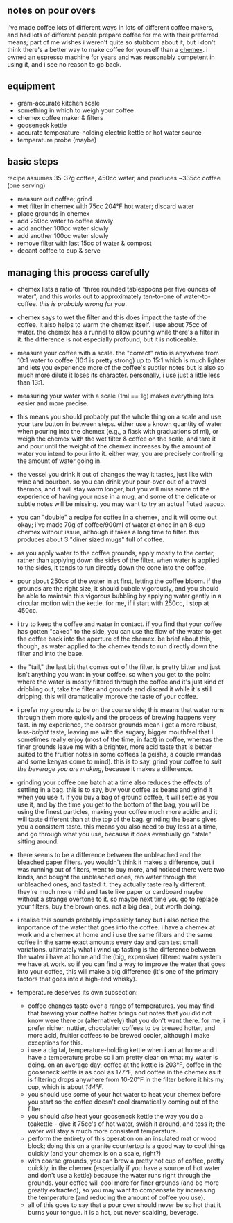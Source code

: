 notes on pour overs
---
i've made coffee lots of different ways in lots of different coffee makers, and had lots of different people prepare coffee for me with their preferred means; part of me wishes i weren't quite so stubborn about it, but i don't think there's a better way to make coffee for yourself than a [chemex](http://www.chemexcoffeemaker.com/). i owned an espresso machine for years and was reasonably competent in using it, and i see no reason to go back.

equipment
---
- gram-accurate kitchen scale
- something in which to weigh your coffee
- chemex coffee maker & filters
- gooseneck kettle
- accurate temperature-holding electric kettle or hot water source
- temperature probe (maybe)

basic steps
---
recipe assumes 35-37g coffee, 450cc water, and produces ~335cc coffee (one serving)

- measure out coffee; grind
- wet filter in chemex with 75cc 204&deg;F hot water; discard water
- place grounds in chemex
- add 250cc water to coffee slowly
- add another 100cc water slowly
- add another 100cc water slowly
- remove filter with last 15cc of water & compost
- decant coffee to cup & serve

managing this process carefully
---
- chemex lists a ratio of "three rounded tablespoons per five ounces of water", and this works out to approximately ten-to-one of water-to-coffee. *this is probably wrong for you*.

- chemex says to wet the filter and this does impact the taste of the coffee. it also helps to warm the chemex itself. i use about 75cc of water. the chemex has a runnel to allow pouring while there's a filter in it. the difference is not especially profound, but it is noticeable.

- measure your coffee with a scale. the "correct" ratio is anywhere from 10:1 water to coffee (10:1 is pretty strong) up to 15:1 which is much lighter and lets you experience more of the coffee's subtler notes but is also so much more dilute it loses its character. personally, i use just a little less than 13:1.

- measuring your water with a scale (1ml == 1g) makes everything lots easier and more precise.

- this means you should probably put the whole thing on a scale and use your tare button in between steps. either use a known quantity of water when pouring into the chemex (e.g., a flask with graduations of ml), or weigh the chemex with the wet filter & coffee on the scale, and tare it and pour until the weight of the chemex increases by the amount of water you intend to pour into it. either way, you are precisely controlling the amount of water going in.

- the vessel you drink it out of changes the way it tastes, just like with wine and bourbon. so you can drink your pour-over out of a travel thermos, and it will stay warm longer, but you will miss some of the experience of having your nose in a mug, and some of the delicate or subtle notes will be missing. you may want to try an actual fluted teacup.

- you can "double" a recipe for coffee in a chemex, and it will come out okay; i've made 70g of coffee/900ml of water at once in an 8 cup chemex without issue, although it takes a long time to filter. this produces about 3 "diner sized mugs" full of coffee.

- as you apply water to the coffee grounds, apply mostly to the center, rather than applying down the sides of the filter. when water is applied to the sides, it tends to run directly down the cone into the coffee.

- pour about 250cc of the water in at first, letting the coffee bloom. if the grounds are the right size, it should bubble vigorously, and you should be able to maintain this vigorous bubbling by applying water gently in a circular motion with the kettle. for me, if i start with 250cc, i stop at 450cc.

- i try to keep the coffee and water in contact. if you find that your coffee has gotten "caked" to the side, you can use the flow of the water to get the coffee back into the aperture of the chemex. be brief about this, though, as water applied to the chemex tends to run directly down the filter and into the base.

- the "tail," the last bit that comes out of the filter, is pretty bitter and just isn't anything you want in your coffee. so when you get to the point where the water is mostly filtered through the coffee and it's just kind of dribbling out, take the filter and grounds and discard it while it's still dripping. this will dramatically improve the taste of your coffee.

- i prefer my grounds to be on the coarse side; this means that water runs through them more quickly and the process of brewing happens very fast. in my experience, the coarser grounds mean i get a more robust, less-*bright* taste, leaving me with the sugary, bigger mouthfeel that I sometimes really enjoy (most of the time, in fact) in coffee, whereas the finer grounds leave me with a brighter, more acid taste that is better suited to the fruitier notes in some coffees (a geisha, a couple rwandas and some kenyas come to mind). this is to say, grind your coffee to *suit the beverage you are making*, because it makes a difference.

- grinding your coffee one batch at a time also reduces the effects of settling in a bag. this is to say, buy your coffee as beans and grind it when you use it. if you buy a bag of ground coffee, it will settle as you use it, and by the time you get to the bottom of the bag, you will be using the finest particles, making your coffee much more acidic and it will taste different than at the top of the bag. grinding the beans gives you a consistent taste. this means you also need to buy less at a time, and go through what you use, because it does eventually go "stale" sitting around.

- there seems to be a difference between the unbleached and the bleached paper filters. you wouldn't think it makes a difference, but i was running out of filters, went to buy more, and noticed there were two kinds, and bought the unbleached ones, ran water through the unbleached ones, and tasted it. they actually taste really different. they're much more mild and taste like paper or cardboard maybe without a strange overtone to it. so maybe next time you go to replace your filters, buy the brown ones. not a big deal, but worth doing.

- i realise this sounds probably impossibly fancy but i also notice the importance of the water that goes into the coffee. i have a chemex at work and a chemex at home and i use the same filters and the same coffee in the same exact amounts every day and can test small variations. ultimately what i wind up tasting is the difference between the water i have at home and the (big, expensive) filtered water system we have at work. so if you can find a way to improve the water that goes into your coffee, this will make a big difference (it's one of the primary factors that goes into a high-end whisky).

- temperature deserves its own subsection:
  - coffee changes taste over a range of temperatures. you may find that brewing your coffee hotter brings out notes that you did not know were there or (alternatively) that you don't want there. for me, i prefer richer, nuttier, chocolatier coffees to be brewed hotter, and more acid, fruitier coffees to be brewed cooler, although i make exceptions for this.
  - i use a digital, temperature-holding kettle when i am at home and i have a temperature probe so i am pretty clear on what my water is doing. on an average day, coffee at the kettle is 203&deg;F, coffee in the gooseneck kettle is as cool as 177&deg;F, and coffee in the chemex as it is filtering drops anywhere from 10-20&deg;F in the filter before it hits my cup, which is about *144&deg;F*.
  - you should use some of your hot water to heat your chemex before you start so the coffee doesn't cool dramatically coming out of the filter
  - you should *also* heat your gooseneck kettle the way you do a teakettle - give it 75cc's of hot water, swish it around, and toss it; the water will stay a much more consistent temperature.
  - perform the entirety of this operation on an insulated mat or wood block; doing this on a granite countertop is a good way to cool things quickly (and your chemex is on a scale, right?)
  - with coarse grounds, you can brew a pretty hot cup of coffee, pretty quickly, in the chemex (especially if you have a source of hot water and don't use a kettle) because the water runs right through the grounds. your coffee will cool more for finer grounds (and be more greatly extracted), so you may want to compensate by increasing the temperature (and reducing the amount of coffee you use).
  - all of this goes to say that a pour over should never be so hot that it burns your tongue. it is a hot, but never scalding, beverage.
